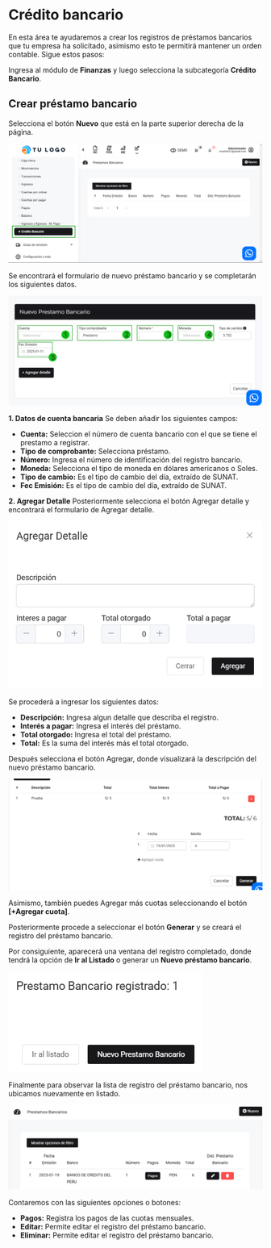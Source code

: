 # Crédito bancario

En esta área te ayudaremos a crear los registros de préstamos bancarios que tu empresa ha solicitado, asimismo esto te permitirá mantener un orden contable. Sigue estos pasos:

Ingresa al módulo de **Finanzas** y luego selecciona la subcategoría **Crédito Bancario**.

## Crear préstamo bancario

Selecciona el botón **Nuevo** que está en la parte superior derecha de la página.

![Alt text](img/2_credito.jpg)

Se encontrará el formulario de nuevo préstamo bancario y se completarán los siguientes datos.

![Alt text](img/3_credito.jpg)

**1. Datos de cuenta bancaria**
Se deben añadir los siguientes campos:

- **Cuenta:** Seleccion el número de cuenta bancario con el que se tiene el prestamo a registrar.
- **Tipo de comprobante:** Selecciona préstamo.
- **Número:** Ingresa el número de identificación del registro bancario.
- **Moneda:** Selecciona el tipo de moneda en dólares americanos o Soles.
- **Tipo de cambio:** Es el tipo de cambio del día, extraído de SUNAT.
- **Fec Emisión:** Es el tipo de cambio del día, extraído de SUNAT.

**2. Agregar Detalle**
Posteriormente selecciona el botón Agregar detalle y encontrará el formulario de Agregar detalle.

![Alt text](img/4_crdito.jpg)

Se procederá a ingresar los siguientes datos:

- **Descripción:** Ingresa algun detalle que describa el registro.
- **Interés a pagar:** Ingresa el interés del préstamo.
- **Total otorgado:** Ingresa el total del préstamo.
- **Total:** Es la suma del interés más el total otorgado.

Después selecciona el botón Agregar, donde visualizará la descripción del nuevo préstamo bancario.

![Alt text](img/5_crdito.png)

Asimismo, también puedes Agregar más cuotas seleccionando el botón **[+Agregar cuota]**.

Posteriormente procede a seleccionar el botón **Generar** y se creará el registro del préstamo bancario.

Por consiguiente, aparecerá una ventana del registro completado, donde tendrá la opción de **Ir al Listado** o generar un **Nuevo préstamo bancario**.

![Alt text](img/7_crdito.png)

Finalmente para observar la lista de registro del préstamo bancario, nos ubicamos nuevamente en listado.

![Alt text](img/9_credito.jpg)

Contaremos con las siguientes opciones o botones:

- **Pagos:** Registra los pagos de las cuotas mensuales.
- **Editar:** Permite editar el registro del préstamo bancario.
- **Eliminar:** Permite editar el registro del préstamo bancario.
